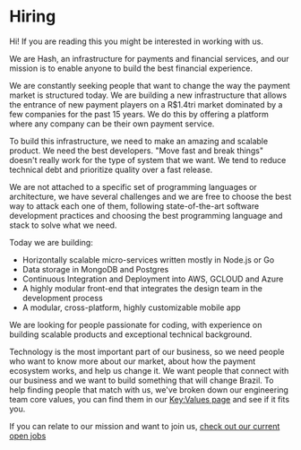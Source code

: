 # Hiring

Hi! If you are reading this you might be interested in working with us.

We are Hash, an infrastructure for payments and financial services, and our mission is to enable anyone to build the best financial experience.

We are constantly seeking people that want to change the way the payment market is structured today. We are building a new infrastructure that allows the entrance of new payment players on a R$1.4tri market dominated by a few companies for the past 15 years. We do this by offering a platform where any company can be their own payment service.

To build this infrastructure, we need to make an amazing and scalable product. We need the best developers. "Move fast and break things" doesn't really work for the type of system that we want. We tend to reduce technical debt and prioritize quality over a fast release.

We are not attached to a specific set of programming languages or architecture, we have several challenges and we are free to choose the best way to attack each one of them, following state-of-the-art software development practices and choosing the best programming language and stack to solve what we need.

Today we are building:

* Horizontally scalable micro-services written mostly in Node.js or Go
* Data storage in MongoDB and Postgres
* Continuous Integration and Deployment into AWS, GCLOUD and Azure
* A highly modular front-end that integrates the design team in the development process
* A modular, cross-platform, highly customizable mobile app

We are looking for people passionate for coding, with experience on building scalable products and exceptional technical background.

Technology is the most important part of our business, so we need people who want to know more about our market, about how the payment ecosystem works, and help us change it. We want people that connect with our business and we want to build something that will change Brazil. To help finding people that match with us, we've broken down our engineering team core values, you can find them in our [Key:Values page](https://www.keyvalues.com/hash) and see if it fits you.

If you can relate to our mission and want to join us, [check out our current open jobs](https://boards.greenhouse.io/hash)
